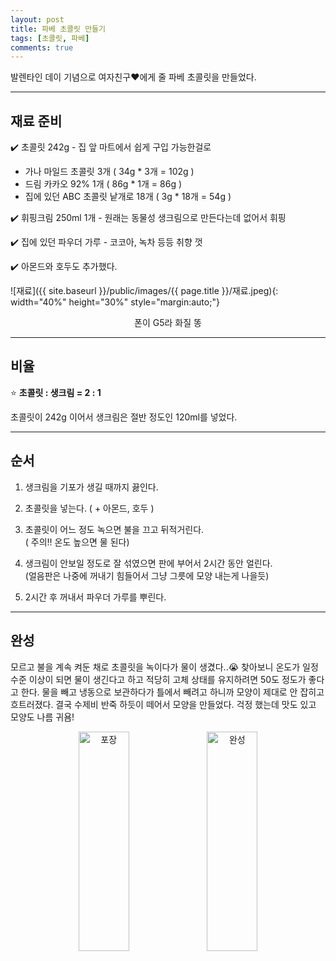 ```yaml
---
layout: post
title: 파베 초콜릿 만들기
tags: [초콜릿, 파베]
comments: true
---
```


발렌타인 데이 기념으로 여자친구❤️에게 줄 파베 초콜릿을 만들었다.

---
## 재료 준비
✔️ 초콜릿 242g - 집 앞 마트에서 쉽게 구입 가능한걸로
- 가나 마일드 초콜릿 3개 ( 34g * 3개 = 102g )
- 드림 카카오 92% 1개 ( 86g * 1개 = 86g )
- 집에 있던 ABC 초콜릿 낱개로 18개 ( 3g * 18개 = 54g )

✔️ 휘핑크림 250ml 1개 - 원래는 동물성 생크림으로 만든다는데 없어서 휘핑   

✔️ 집에 있던 파우더 가루 - 코코아, 녹차 등등 취향 껏  

✔️ 아몬드와 호두도 추가했다.  

![재료]({{ site.baseurl }}/public/images/{{ page.title }}/재료.jpeg){: width="40%" height="30%" style="margin:auto;"}  
<p style="text-align: center;">폰이 G5라 화질 똥</p>

---
## 비율
⭐️ **초콜릿 : 생크림 = 2 : 1**

초콜릿이 242g 이어서 생크림은 절반 정도인 120ml를 넣었다.

---
## 순서
1. 생크림을 기포가 생길 때까지 끓인다.

2. 초콜릿을 넣는다. ( + 아몬드, 호두 )  

3. 초콜릿이 어느 정도 녹으면 불을 끄고 뒤적거린다.   
( 주의‼️ 온도 높으면 물 된다)  

4. 생크림이 안보일 정도로 잘 섞였으면 판에 부어서 2시간 동안 얼린다.  
(얼음판은 나중에 꺼내기 힘들어서 그냥 그릇에 모양 내는게 나을듯)  

5. 2시간 후 꺼내서 파우더 가루를 뿌린다.

---
## 완성
모르고 불을 계속 켜둔 채로 초콜릿을 녹이다가 물이 생겼다..😭 찾아보니 온도가 일정 수준 이상이 되면 물이 생긴다고 하고 적당히 고체 상태를 유지하려면 50도 정도가 좋다고 한다.
물을 빼고 냉동으로 보관하다가 틀에서 빼려고 하니까 모양이 제대로 안 잡히고 흐트러졌다. 결국 수제비 반죽 하듯이 떼어서 모양을 만들었다.
걱정 했는데 맛도 있고 모양도 나름 귀욤!
<div style="text-align: center;">
    <img src="/public/images/{{ page.title }}/포장.jpeg" style=" display: inline-block;   width: 40%; height: 30%"  title="포장" alt="포장"/>
    <img src="/public/images/{{ page.title }}/완성.jpeg" style=" display: inline-block;  width: 40%; height: 30%" title="완성" alt="완성"/>
</div>

